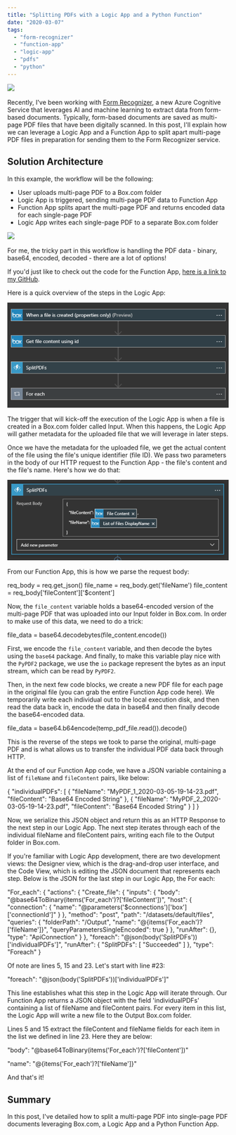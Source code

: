 ```yaml
---
title: "Splitting PDFs with a Logic App and a Python Function"
date: "2020-03-07"
tags: 
  - "form-recognizer"
  - "function-app"
  - "logic-app"
  - "pdfs"
  - "python"
---
```


![](images/split-arrowspng-1024x538.png)

Recently, I've been working with [Form Recognizer](https://docs.microsoft.com/en-us/azure/cognitive-services/form-recognizer/overview), a new Azure Cognitive Service that leverages AI and machine learning to extract data from form-based documents. Typically, form-based documents are saved as multi-page PDF files that have been digitally scanned. In this post, I'll explain how we can leverage a Logic App and a Function App to split apart multi-page PDF files in preparation for sending them to the Form Recognizer service.

## Solution Architecture

In this example, the workflow will be the following:

- User uploads multi-page PDF to a Box.com folder
- Logic App is triggered, sending multi-page PDF data to Function App
- Function App splits apart the multi-page PDF and returns encoded data for each single-page PDF
- Logic App writes each single-page PDF to a separate Box.com folder

![](images/architecture-1.png)

For me, the tricky part in this workflow is handling the PDF data - binary, base64, encoded, decoded - there are a lot of options!

If you'd just like to check out the code for the Function App, [here is a link to my GitHub](https://github.com/stevedem/splitpdfs).

Here is a quick overview of the steps in the Logic App:

![](images/logic-app.png)

The trigger that will kick-off the execution of the Logic App is when a file is created in a Box.com folder called Input. When this happens, the Logic App will gather metadata for the uploaded file that we will leverage in later steps.

Once we have the metadata for the uploaded file, we get the actual content of the file using the file's unique identifier (file ID). We pass two parameters in the body of our HTTP request to the Function App - the file's content and the file's name. Here's how we do that:

![](images/func-app.png)

From our Function App, this is how we parse the request body:

req\_body = req.get\_json()
file\_name = req\_body.get('fileName')
file\_content = req\_body\['fileContent'\]\['$content'\]

Now, the `file_content` variable holds a base64-encoded version of the multi-page PDF that was uploaded into our Input folder in Box.com. In order to make use of this data, we need to do a trick:

file\_data = base64.decodebytes(file\_content.encode())

First, we encode the `file_content` variable, and then decode the bytes using the `base64` package. And finally, to make this variable play nice with the `PyPDF2` package, we use the `io` package represent the bytes as an input stream, which can be read by `PyPDF2`.

Then, in the next few code blocks, we create a new PDF file for each page in the original file (you can grab the entire Function App code here). We temporarily write each individual out to the local execution disk, and then read the data back in, encode the data in base64 and then finally decode the base64-encoded data.

file\_data = base64.b64encode(temp\_pdf\_file.read()).decode()

This is the reverse of the steps we took to parse the original, multi-page PDF and is what allows us to transfer the individual PDF data back through HTTP.

At the end of our Function App code, we have a JSON variable containing a list of `fileName` and `fileContent` pairs, like below:

{
  "individualPDFs": \[
    {
      "fileName": "MyPDF\_1\_2020-03-05-19-14-23.pdf",
      "fileContent": "Base64 Encoded String"
    },
    {
      "fileName": "MyPDF\_2\_2020-03-05-19-14-23.pdf",
      "fileContent": "Base64 Encoded String"
    }
  \]
}

Now, we serialize this JSON object and return this as an HTTP Response to the next step in our Logic App. The next step iterates through each of the individual fileName and fileContent pairs, writing each file to the Output folder in Box.com.

If you're familiar with Logic App development, there are two development views: the Designer view, which is the drag-and-drop user interface, and the Code View, which is editing the JSON document that represents each step. Below is the JSON for the last step in our Logic App, the For each:

"For\_each": {
                "actions": {
                    "Create\_file": {
                        "inputs": {
                            "body": "@base64ToBinary(items('For\_each')?\['fileContent'\])",
                            "host": {
                                "connection": {
                                    "name": "@parameters('$connections')\['box'\]\['connectionId'\]"
                                }
                            },
                            "method": "post",
                            "path": "/datasets/default/files",
                            "queries": {
                                "folderPath": "/Output",
                                "name": "@{items('For\_each')?\['fileName'\]}",
                                "queryParametersSingleEncoded": true
                            }
                        },
                        "runAfter": {},
                        "type": "ApiConnection"
                    }
                },
                "foreach": "@json(body('SplitPDFs'))\['individualPDFs'\]",
                "runAfter": {
                    "SplitPDFs": \[
                        "Succeeded"
                    \]
                },
                "type": "Foreach"
            }

Of note are lines 5, 15 and 23. Let's start with line #23:

"foreach": "@json(body('SplitPDFs'))\['individualPDFs'\]"

This line establishes what this step in the Logic App will iterate through. Our Function App returns a JSON object with the field 'individualPDFs' containing a list of fileName and fileContent pairs. For every item in this list, the Logic App will write a new file to the Output Box.com folder.

Lines 5 and 15 extract the fileContent and fileName fields for each item in the list we defined in line 23. Here they are below:

"body": "@base64ToBinary(items('For\_each')?\['fileContent'\])"

"name": "@{items('For\_each')?\['fileName'\]}"

And that's it!

## Summary

In this post, I've detailed how to split a multi-page PDF into single-page PDF documents leveraging Box.com, a Logic App and a Python Function App.
